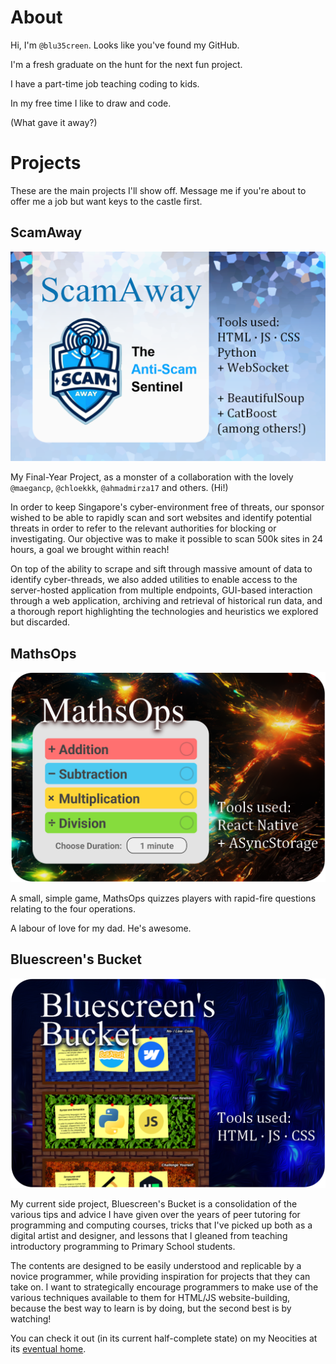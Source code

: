 # About

Hi, I'm `@blu35creen`. Looks like you've found my GitHub.

I'm a fresh graduate on the hunt for the next fun project.

I have a part-time job teaching coding to kids.

In my free time I like to draw and code.

(What gave it away?)

# Projects

These are the main projects I'll show off. Message me if you're about to offer me a job but want keys to the castle first.

## ScamAway

![ScamAway](Graphics/ScamAway.png "ScamAway Tech Card")

My Final-Year Project, as a monster of a collaboration with the lovely `@maegancp`, `@chloekkk`, `@ahmadmirza17` and others. (Hi!)

In order to keep Singapore's cyber-environment free of threats, our sponsor wished to be able to rapidly scan and sort websites and identify potential threats in order to refer to the relevant authorities for blocking or investigating. Our objective was to make it possible to scan 500k sites in 24 hours, a goal we brought within reach!

On top of the ability to scrape and sift through massive amount of data to identify cyber-threads, we also added utilities to enable access to the server-hosted application from multiple endpoints, GUI-based interaction through a web application, archiving and retrieval of historical run data, and a thorough report highlighting the technologies and heuristics we explored but discarded.

## MathsOps

![MathsOps](Graphics/MathsOps.png "MathsOps Tech Card")

A small, simple game, MathsOps quizzes players with rapid-fire questions relating to the four operations.

A labour of love for my dad. He's awesome.

## Bluescreen's Bucket

![Bluescreen's Bucket](Graphics/BlueScreen.png "Bluescreen's Bucket Card")

My current side project, Bluescreen's Bucket is a consolidation of the various tips and advice I have given over the years of peer tutoring for programming and computing courses, tricks that I've picked up both as a digital artist and designer, and lessons that I gleaned from teaching introductory programming to Primary School students.

The contents are designed to be easily understood and replicable by a novice programmer, while providing inspiration for projects that they can take on. I want to strategically encourage programmers to make use of the various techniques available to them for HTML/JS website-building, because the best way to learn is by doing, but the second best is by watching!

You can check it out (in its current half-complete state) on my Neocities at its [eventual home](https://blu35creen.neocities.org/).

<!---# More Projects
These are the projects that I've also contributed work on.
- Memories From the Plantation
- Daedalous
--->